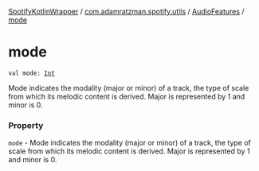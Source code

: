 [SpotifyKotlinWrapper](../../index.md) / [com.adamratzman.spotify.utils](../index.md) / [AudioFeatures](index.md) / [mode](./mode.md)

# mode

`val mode: `[`Int`](https://kotlinlang.org/api/latest/jvm/stdlib/kotlin/-int/index.html)

Mode indicates the modality (major or minor) of a track, the type of scale from which
its melodic content is derived. Major is represented by 1 and minor is 0.

### Property

`mode` - Mode indicates the modality (major or minor) of a track, the type of scale from which
its melodic content is derived. Major is represented by 1 and minor is 0.